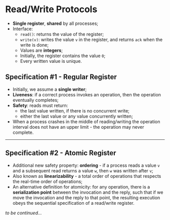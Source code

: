 # Read/Write Protocols

- **Single register**, **shared** by all processes;
- Interface:
  - `read()`: returns the value of the register;
  - `write(v)`: writes the value `v` in the register, and returns `ack` when the write is done;
  - Values are **integers**;
  - Initially, the register contains the value `0`;
  - Every written value is unique.

## Specification #1 - Regular Register

- Initially, we assume a **single writer**;
- **Liveness**: if a correct process invokes an operation, then the operation eventually completes;
- **Safety**: reads must return:
  - the last value written, if there is no concurrent write;
  - either the last value or any value concurrently written;
- When a process crashes in the middle of reading/writing the operation interval does not have an upper limit - the operation may never complete.

---

## Specification #2 - Atomic Register

- Additional new safety property: **ordering** - if a process reads a value `v` and a subsequent read returns a value `w`, then `w` was written after `v`;
- Also known as **linearizability** - a total order of operations that respects the real-time order of operations;
- An alternative definition for atomicity: for any operation, there is a **serialization point** between the invocation and the reply, such that if we move the invocation and the reply to that point, the resulting execution obeys the sequential specification of a read/write register.

_to be continued..._
